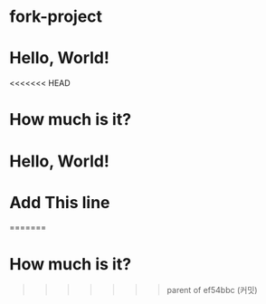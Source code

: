 # fork-project
# Hello, World!
<<<<<<< HEAD
# How much is it?
# Hello, World!
# Add This line
=======
# How much is it?
>>>>>>> parent of ef54bbc (커밋)
